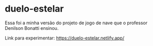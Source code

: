 # duelo-estelar
Essa foi a minha versão do projeto de jogo de nave que o professor Denilson Bonatti ensinou.


Link para experimentar: https://duelo-estelar.netlify.app/
